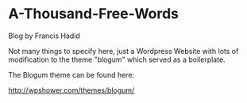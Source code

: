 A-Thousand-Free-Words
=====================

Blog by Francis Hadid

Not many things to specify here, just a Wordpress Website with lots of modification to the theme "blogum" which served as a boilerplate.

The Blogum theme can be found here: 

http://wpshower.com/themes/blogum/
